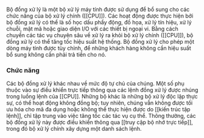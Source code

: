 Bộ đồng xử lý là một bộ xử lý máy tính được sử dụng để bổ sung cho các chức năng của bộ xử lý chính ([[CPU]]). Các hoạt động được thực hiện bởi bộ đồng xử lý có thể là số học dấu phẩy động, đồ họa, xử lý tín hiệu, xử lý chuỗi, mật mã hoặc giao diện I/O với các thiết bị ngoại vi. Bằng cách chuyển các tác vụ chuyên sâu về xử lý ra khỏi bộ xử lý chính ([[CPU]]), bộ đồng xử lý có thể tăng tốc hiệu suất hệ thống. Bộ đồng xử lý cho phép một dòng máy tính được tùy chỉnh, để những khách hàng không cần hiệu suất bổ sung không cần phải trả tiền cho nó.

### Chức năng

Các bộ đồng xử lý khác nhau về mức độ tự chủ của chúng. Một số phụ thuộc vào sự điều khiển trực tiếp thông qua các lệnh đồng xử lý được nhúng trong luồng lệnh của [[CPU]]. Những bộ khác là những bộ xử lý độc lập thực sự, có thể hoạt động không đồng bộ; tuy nhiên, chúng vẫn không được tối ưu hóa cho mã đa dụng hoặc không thể thực hiện được do [[kiến trúc tập lệnh]], chỉ tập trung vào việc tăng tốc các tác vụ cụ thể. Thông thường, các bộ đồng xử lý này được điều khiển thông qua [[truy cập bộ nhớ trực tiếp]], trong đó bộ xử lý chính xây dựng một danh sách lệnh. 